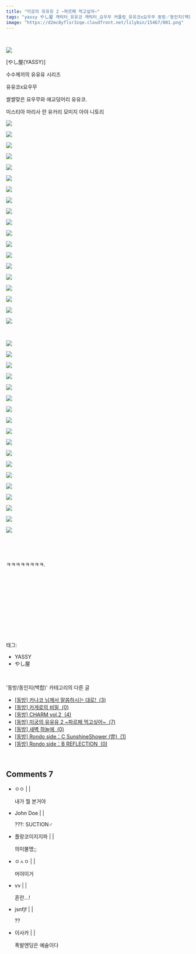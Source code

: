 ```yaml
---
title: "미궁의 유유유 2 ~파르페 먹고싶어~"
tags: "yassy やし屋 캐릭터_유유코 캐릭터_요우무 커플링_유유코x요우무 동방／동인지(백합)"
image: "https://d2mc8yflsr3zqe.cloudfront.net/lilybin/15467/001.png"
---
```

<div class="article">
<div class="area_view">
<div style="text-align: left;"><br/><p style="text-align: left;"><span class="imageblock" style="display: inline-block; width: 100%; height: auto; max-width: 100%;"><img src="{{ site.imgserver2 }}/lilybin/15467/001.png"/></span></p><p style="text-align: left;">[やし屋(YASSY)]</p><p style="text-align: left;">수수께끼의 유유유 시리즈</p><p style="text-align: left;">유유코x요우무</p><p style="text-align: left;">쌀쌀맞은 요우무와 애교덩어리 유유코.</p><p style="text-align: left;">미스티아 마리사 란 유카리 모미지 아야 니토리</p><div style="color: rgb(0, 0, 0);"><p><span class="imageblock" style="display: inline-block; width: 100%; height: auto; max-width: 100%;"><img src="{{ site.imgserver2 }}/lilybin/15467/002.jpg"/></span></p><p><span class="imageblock" style="display: inline-block; width: 100%; height: auto; max-width: 100%;"><img src="{{ site.imgserver2 }}/lilybin/15467/003.png"/></span></p><p><span class="imageblock" style="display: inline-block; width: 100%; height: auto; max-width: 100%;"><img src="{{ site.imgserver2 }}/lilybin/15467/004.png"/></span></p><p><span class="imageblock" style="display: inline-block; width: 100%; height: auto; max-width: 100%;"><img src="{{ site.imgserver2 }}/lilybin/15467/005.png"/></span></p><p><span class="imageblock" style="display: inline-block; width: 100%; height: auto; max-width: 100%;"><img src="{{ site.imgserver2 }}/lilybin/15467/006.png"/></span></p><p><span class="imageblock" style="display: inline-block; width: 100%; height: auto; max-width: 100%;"><img src="{{ site.imgserver2 }}/lilybin/15467/007.png"/></span></p><p><span class="imageblock" style="display: inline-block; width: 100%; height: auto; max-width: 100%;"><img src="{{ site.imgserver2 }}/lilybin/15467/008.png"/></span></p><p><span class="imageblock" style="display: inline-block; width: 100%; height: auto; max-width: 100%;"><img src="{{ site.imgserver2 }}/lilybin/15467/009.png"/></span></p><p><span class="imageblock" style="display: inline-block; width: 100%; height: auto; max-width: 100%;"><img src="{{ site.imgserver2 }}/lilybin/15467/010.png"/></span></p><p><span class="imageblock" style="display: inline-block; width: 100%; height: auto; max-width: 100%;"><img src="{{ site.imgserver2 }}/lilybin/15467/011.png"/></span></p><p><span class="imageblock" style="display: inline-block; width: 100%; height: auto; max-width: 100%;"><img src="{{ site.imgserver2 }}/lilybin/15467/012.png"/></span></p><p><span class="imageblock" style="display: inline-block; width: 100%; height: auto; max-width: 100%;"><img src="{{ site.imgserver2 }}/lilybin/15467/013.png"/></span></p><p><span class="imageblock" style="display: inline-block; width: 100%; height: auto; max-width: 100%;"><img src="{{ site.imgserver2 }}/lilybin/15467/014.png"/></span></p><p><span class="imageblock" style="display: inline-block; width: 100%; height: auto; max-width: 100%;"><img src="{{ site.imgserver2 }}/lilybin/15467/015.png"/></span></p><p><span class="imageblock" style="display: inline-block; width: 100%; height: auto; max-width: 100%;"><img src="{{ site.imgserver2 }}/lilybin/15467/016.png"/></span></p><p><span class="imageblock" style="display: inline-block; width: 100%; height: auto; max-width: 100%;"><img src="{{ site.imgserver2 }}/lilybin/15467/017.png"/></span></p><p><span class="imageblock" style="display: inline-block; width: 100%; height: auto; max-width: 100%;"><img src="{{ site.imgserver2 }}/lilybin/15467/018.png"/></span></p><p><span class="imageblock" style="display: inline-block; width: 100%; height: auto; max-width: 100%;"><img src="{{ site.imgserver2 }}/lilybin/15467/019.png"/></span></p><p><span class="imageblock" style="display: inline-block; width: 100%; height: auto; max-width: 100%;"><img src="{{ site.imgserver2 }}/lilybin/15467/020.png"/></span></p><p><br/></p><p><span class="imageblock" style="display: inline-block; width: 100%; height: auto; max-width: 100%;"><img src="{{ site.imgserver2 }}/lilybin/15467/021.png"/></span></p><p><span class="imageblock" style="display: inline-block; width: 100%; height: auto; max-width: 100%;"><img src="{{ site.imgserver2 }}/lilybin/15467/022.png"/></span></p><p><span class="imageblock" style="display: inline-block; width: 100%; height: auto; max-width: 100%;"><img src="{{ site.imgserver2 }}/lilybin/15467/023.png"/></span></p><p><span class="imageblock" style="display: inline-block; width: 100%; height: auto; max-width: 100%;"><img src="{{ site.imgserver2 }}/lilybin/15467/024.png"/></span></p><p><span class="imageblock" style="display: inline-block; width: 100%; height: auto; max-width: 100%;"><img src="{{ site.imgserver2 }}/lilybin/15467/025.png"/></span></p><p><span class="imageblock" style="display: inline-block; width: 100%; height: auto; max-width: 100%;"><img src="{{ site.imgserver2 }}/lilybin/15467/026.png"/></span></p><p><span class="imageblock" style="display: inline-block; width: 100%; height: auto; max-width: 100%;"><img src="{{ site.imgserver2 }}/lilybin/15467/027.png"/></span></p><p><span class="imageblock" style="display: inline-block; width: 100%; height: auto; max-width: 100%;"><img src="{{ site.imgserver2 }}/lilybin/15467/028.png"/></span></p><p><span class="imageblock" style="display: inline-block; width: 100%; height: auto; max-width: 100%;"><img src="{{ site.imgserver2 }}/lilybin/15467/029.png"/></span></p><p><span class="imageblock" style="display: inline-block; width: 100%; height: auto; max-width: 100%;"><img src="{{ site.imgserver2 }}/lilybin/15467/030.png"/></span></p><p><span class="imageblock" style="display: inline-block; width: 100%; height: auto; max-width: 100%;"><img src="{{ site.imgserver2 }}/lilybin/15467/031.png"/></span></p><p><span class="imageblock" style="display: inline-block; width: 100%; height: auto; max-width: 100%;"><img src="{{ site.imgserver2 }}/lilybin/15467/032.png"/></span></p><p><span class="imageblock" style="display: inline-block; width: 100%; height: auto; max-width: 100%;"><img src="{{ site.imgserver2 }}/lilybin/15467/033.png"/></span></p><p><span class="imageblock" style="display: inline-block; width: 100%; height: auto; max-width: 100%;"><img src="{{ site.imgserver2 }}/lilybin/15467/034.png"/></span></p><p><span class="imageblock" style="display: inline-block; width: 100%; height: auto; max-width: 100%;"><img src="{{ site.imgserver2 }}/lilybin/15467/035.png"/></span></p><p><span class="imageblock" style="display: inline-block; width: 100%; height: auto; max-width: 100%;"><img src="{{ site.imgserver2 }}/lilybin/15467/036.png"/></span></p><p><span class="imageblock" style="display: inline-block; width: 100%; height: auto; max-width: 100%;"><img src="{{ site.imgserver2 }}/lilybin/15467/037.png"/></span></p><p><span class="imageblock" style="display: inline-block; width: 100%; height: auto; max-width: 100%;"><img src="{{ site.imgserver2 }}/lilybin/15467/038.jpg"/></span></p><div><br/></div></div><p style="text-align: left;"><br/></p><p style="text-align: left;"><span style="color: rgb(0, 0, 0);">ㅋㅋㅋㅋㅋㅋㅋㅋ.</span><br/></p><p style="text-align: left;"><br/></p><p style="text-align: left;"><br/></p><p style="text-align: left;"><br/></p><p style="text-align: left;"><br/></p></div><p><br/></p>
</div></div><br/>
<div class="tagTrail">
<p>태그: </p>
<ul>
<li>YASSY</li>
<li>やし屋</li>
</ul>
</div><br/>
<div class="another">
<p>'동방/동인지(백합)' 카테고리의 다른 글</p>
<ul>
<li><a href="/lilybin_15505">
[동방] 카나코 님께서 말씀하시는 대로!  (3)
</a></li>
<li><a href="/lilybin_15520">
[동방] 카게로의 비밀  (0)
</a></li>
<li><a href="/lilybin_15450">
[동방] CHARM vol.2  (4)
</a></li>
<li><a href="/lilybin_15467">
[동방] 미궁의 유유유 2 ~파르페 먹고싶어~  (7)
</a></li>
<li><a href="/lilybin_15486">
[동방] 새벽 하늘에  (0)
</a></li>
<li><a href="/lilybin_15423">
[동방] Rondo side：C SunshineShower (完)  (1)
</a></li>
<li><a href="/lilybin_15422">
[동방] Rondo side：B REFLECTION  (0)
</a></li>
</ul>
</div><br/>
<div class="comment">
<h2 class="bold">Comments <span id="commentCount15467">7</span></h2>
<div style="clear:both;">
<div id="entry15467Comment" style="display:block">
<ul class="list_reply">
<li class="rp_general" id="comment14447915">
<div class="post-comment">
<div>
<span>
<i class="fa fa-user"></i>ㅇㅇ |
                                |
                               
</span>
<p>내가 뭘 본거야 </p>

</div>
</div>
</li>
<li class="rp_general" id="comment14447922">
<div class="post-comment">
<div>
<span>
<i class="fa fa-user"></i>John Doe |
                                |
                               
</span>
<p>???: SUCTION♂</p>

</div>
</div>
</li>
<li class="rp_general" id="comment14447925">
<div class="post-comment">
<div>
<span>
<i class="fa fa-user"></i>플랑코이지지파 |
                                |
                               
</span>
<p>의미불명;;</p>

</div>
</div>
</li>
<li class="rp_general" id="comment14448059">
<div class="post-comment">
<div>
<span>
<i class="fa fa-user"></i>ㅇㅅㅇ |
                                |
                               
</span>
<p>머야이거</p>

</div>
</div>
</li>
<li class="rp_general" id="comment14448608">
<div class="post-comment">
<div>
<span>
<i class="fa fa-user"></i>vv |
                                |
                               
</span>
<p>혼란...!</p>

</div>
</div>
</li>
<li class="rp_general" id="comment14448659">
<div class="post-comment">
<div>
<span>
<i class="fa fa-user"></i>jsnfjf |
                                |
                               
</span>
<p>??</p>

</div>
</div>
</li>
<li class="rp_general" id="comment14590084">
<div class="post-comment">
<div>
<span>
<i class="fa fa-user"></i>이사카 |
                                |
                               
</span>
<p>폭발엔딩은 예술이다</p>

</div>
</div>
</li>
</ul>
</div>
</div>
</div><br/>
<br/>
<p id="refer"></p>
<br/>

